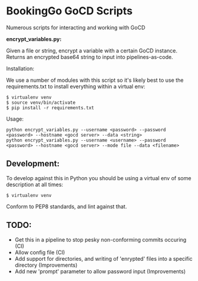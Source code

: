 # BookingGo GoCD Scripts

Numerous scripts for interacting and working with GoCD

**encrypt_variables.py:**

Given a file or string, encrypt a variable with a certain GoCD instance. Returns an encrypted base64 string to input into pipelines-as-code. 

Installation:

We use a number of modules with this script so it's likely best to use the requirements.txt to install everything within a virtual env:

```
$ virtualenv venv
$ source venv/bin/activate
$ pip install -r requirements.txt
```

Usage:

```
python encrypt_variables.py --username <password> --password <password> --hostname <gocd server> --data <string>
python encrypt_variables.py --username <username> --password <password> --hostname <gocd server> --mode file --data <filename>
```

## Development:

To develop against this in Python you should be using a virtual env of some description at all times:

```
$ virtualenv venv
```

Conform to PEP8 standards, and lint against that.

## TODO: 
* Get this in a pipeline to stop pesky non-conforming commits occuring (CI)
* Allow config file (CI)
* Add support for directories, and writing of 'enrypted' files into a specific directory (Improvements)
* Add new 'prompt' parameter to allow password input (Improvements)


